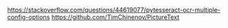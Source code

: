 https://stackoverflow.com/questions/44619077/pytesseract-ocr-multiple-config-options
https://github.com/TimChinenov/PictureText
